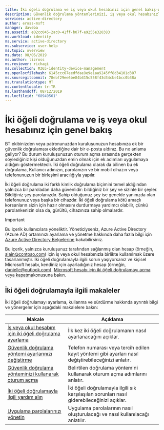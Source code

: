 ```yaml
---
title: İki öğeli doğrulama ve iş veya okul hesabınız için genel bakış-Azure Active Directory | Microsoft Docs
description: Güvenlik doğrulama yöntemlerinizi, iş veya okul hesabınızla iki öğeli doğrulama kullanacak şekilde ayarlama hakkında bilgi edinin.
services: active-directory
author: eross-msft
manager: daveba
ms.assetid: e02cc045-2ac0-41ff-b07f-e9255e320383
ms.workload: identity
ms.service: active-directory
ms.subservice: user-help
ms.topic: overview
ms.date: 08/05/2019
ms.author: lizross
ms.reviewer: richagi
ms.collection: M365-identity-device-management
ms.openlocfilehash: 6145ccc67eedfdae8e9e1aa9245ff8d34101d387
ms.sourcegitcommit: 78ebf29ee6be84b415c558f43d34cbe1bcc0b38a
ms.translationtype: MT
ms.contentlocale: tr-TR
ms.lasthandoff: 08/12/2019
ms.locfileid: "68949561"
---
```

# <a name="overview-for-two-factor-verification-and-your-work-or-school-account"></a>İki öğeli doğrulama ve iş veya okul hesabınız için genel bakış

BT ekibinizden veya patronunuzdan kuruluşunuzun hesabınıza ek bir güvenlik doğrulaması eklediğine dair bir e-posta aldınız. Bu ne anlama geliyor? Bu durum kuruluşunuzun oturum açma sırasında gerçekten söylediğiniz kişi olduğunuzdan emin olmak için ek adımları uygulamaya aldığını göstermektedir. İki öğeli doğrulama olarak da bilinen bu ek doğrulama, Kullanıcı adınızın, parolanızın ve bir mobil cihazın veya telefonunuzun bir birleşimi aracılığıyla yapılır.

İki öğeli doğrulama iki farklı kimlik doğrulama biçimini temel aldığından yalnızca bir paroladan daha güvenlidir: bildiğiniz bir şey ve sizinle bir şeyler. Bildiğiniz şey parolanızdır. Sahip olduğunuz şey ise genelde yanınızda olan telefonunuz veya başka bir cihazdır. İki öğeli doğrulama kötü amaçlı korsanların sizin için hazır olmasını durdurmaya yardımcı olabilir, çünkü parolankenizin olsa da, gürültü, cihazınıza sahip olmalardır.

>[!Important]
>Bu içerik kullanıcılara yöneliktir. Yöneticiyseniz, Azure Active Directory (Azure AD) ortamınızı ayarlama ve yönetme hakkında daha fazla bilgi için [Azure Active Directory Belgelerine](https://docs.microsoft.com/azure/active-directory) bakabilirsiniz.
>
>Bu içerik, yalnızca kuruluşunuz tarafından sağlanmış olan hesap (örneğin, alain@contoso.com) için iş veya okul hesabınızla birlikte kullanılmak üzere tasarlanmıştır. İki öğeli doğrulamayla ilgili sorun yaşıyorsanız ve kişisel Microsoft hesabı, kendiniz için ayarladığınız hesap (örneğin, danielle@outlook.com), [Microsoft hesabı için iki öğeli doğrulamayı açma veya kapatma](https://support.microsoft.com/en-us/help/4028586/microsoft-account-turning-two-step-verification-on-or-off)konusuna bakın.

## <a name="two-factor-verification-related-articles"></a>İki öğeli doğrulamayla ilgili makaleler

İki öğeli doğrulamayı ayarlama, kullanma ve sürdürme hakkında ayrıntılı bilgi ve yönergeler için aşağıdaki makalelere bakın:

|Makale |Açıklama |
|------|------------|
| [İş veya okul hesabım için iki öğeli doğrulama ayarlama](multi-factor-authentication-end-user-first-time.md) | İlk kez iki öğeli doğrulamanın nasıl ayarlanacağını açıklar. |
| [Güvenlik doğrulama yöntemi ayarlarınızı değiştirme](multi-factor-authentication-end-user-manage-settings.md) | Telefon numarası veya tercih edilen kayıt yöntemi gibi ayarları nasıl değiştirebileceğinizi anlatır. |
| [Güvenlik doğrulama yönteminizi kullanarak oturum açma](user-help-sign-in.md) | Belirtilen doğrulama yöntemini kullanarak oturum açma adımlarını anlatır. |
| [İki öğeli doğrulamayla ilgili yardım alın](multi-factor-authentication-end-user-troubleshoot.md) | İki öğeli doğrulamayla ilgili sık karşılaşılan sorunları nasıl giderebileceğinizi açıklar. |
| [Uygulama parolalarınızı yönetin](multi-factor-authentication-end-user-app-passwords.md) | Uygulama parolalarının nasıl oluşturulacağı ve nasıl kullanılacağı anlatılır. |
